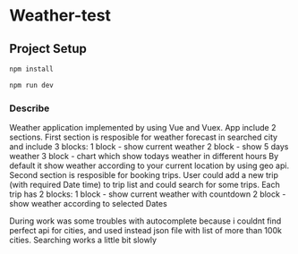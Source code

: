 # Weather-test

## Project Setup

```sh
npm install

npm run dev
```

### Describe

Weather application implemented by using Vue and Vuex. App include 2 sections. First section is resposible for weather forecast in searched city and include 3 blocks:
1 block - show current weather
2 block - show 5 days weather
3 block - chart which show todays weather in different hours
By default it show weather according to your current location by using geo api.
Second section is resposible for booking trips. User could add a new trip (with required Date time) to trip list and could search for some trips. Each trip has 2 blocks:
1 block - show current weather with countdown
2 block - show weather according to selected Dates

During work was some troubles with autocomplete because i couldnt find perfect api for cities, and used instead json file with list of more than 100k cities. Searching works a little bit slowly

```sh
